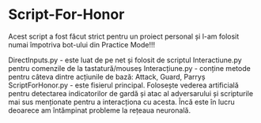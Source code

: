 # Script-For-Honor
Acest script a fost făcut strict pentru un proiect personal și l-am folosit numai împotriva bot-ului din Practice Mode!!!

DirectInputs.py - este luat de pe net și folosit de scriptul Interactiune.py pentru comenzile de la tastatură/mouseș
Interacțiune.py - conține metode pentru câteva dintre acțiunile de bază: Attack, Guard, Parryș
ScriptForHonor.py - este fisierul principal. Folosește vederea artificială pentru detectarea indicatorilor de gardă și atac al adversarului și scripturile mai sus menționate pentru a interacționa cu acesta.
Încă este în lucru deoarece am întămpinat probleme la rețeaua neuronală.
